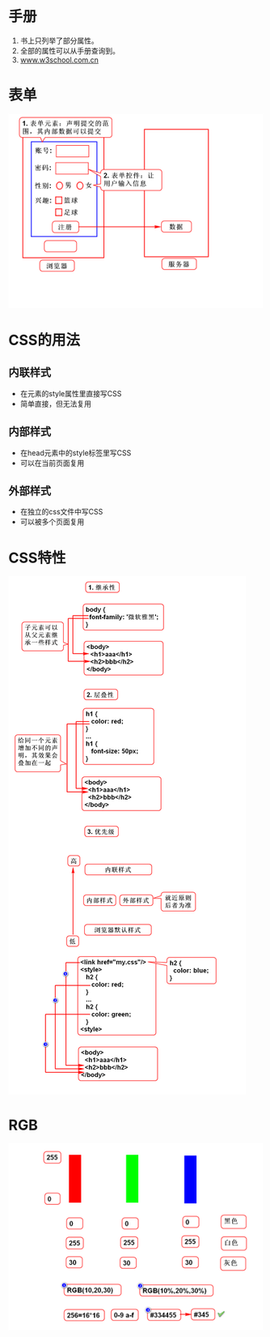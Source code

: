# 手册
1. 书上只列举了部分属性。
2. 全部的属性可以从手册查询到。
3. www.w3school.com.cn

# 表单
![](1-form.png)

# CSS的用法
## 内联样式
 - 在元素的style属性里直接写CSS
 - 简单直接，但无法复用

## 内部样式
 - 在head元素中的style标签里写CSS
 - 可以在当前页面复用

## 外部样式
 - 在独立的css文件中写CSS
 - 可以被多个页面复用

# CSS特性
![](2-css.png)

# RGB
![](3-rgb.png)
